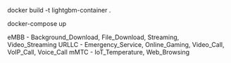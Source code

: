 docker build -t lightgbm-container .

docker-compose up


eMBB -  Background_Download, File_Download, Streaming, Video_Streaming
URLLC - Emergency_Service, Online_Gaming, Video_Call, VoIP_Call, Voice_Call
mMTC - IoT_Temperature, Web_Browsing



